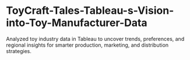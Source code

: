 # ToyCraft-Tales-Tableau-s-Vision-into-Toy-Manufacturer-Data
Analyzed toy industry data in Tableau to uncover trends, preferences, and regional insights for smarter production, marketing, and distribution strategies.
